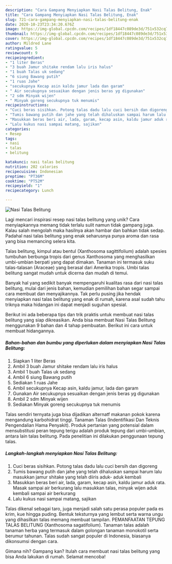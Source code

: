 ```yaml
---
description: "Cara Gampang Menyiapkan Nasi Talas Belitung, Enak"
title: "Cara Gampang Menyiapkan Nasi Talas Belitung, Enak"
slug: 721-cara-gampang-menyiapkan-nasi-talas-belitung-enak
date: 2020-10-23T23:34:20.676Z
image: https://img-global.cpcdn.com/recipes/1df18447c089de3d/751x532cq70/nasi-talas-belitung-foto-resep-utama.jpg
thumbnail: https://img-global.cpcdn.com/recipes/1df18447c089de3d/751x532cq70/nasi-talas-belitung-foto-resep-utama.jpg
cover: https://img-global.cpcdn.com/recipes/1df18447c089de3d/751x532cq70/nasi-talas-belitung-foto-resep-utama.jpg
author: Mildred Lane
ratingvalue: 5
reviewcount: 9
recipeingredient:
- "1 liter Beras"
- "3 buah Jamur shitake rendam lalu iris halus"
- "1 buah Talas uk sedang"
- "6 siung Bawang putih"
- "1 ruas Jahe"
- "secukupnya Kecap asin kaldu jamur lada dan garam"
- " Air secukupnya sesuaikan dengan jenis beras yg digunakan"
- "2 sdm Minyak wijen"
- " Minyak goreng secukupnya tuk menumis"
recipeinstructions:
- "Cuci beras sisihkan. Potong talas dadu lalu cuci bersih dan digoreng"
- "Tumis bawang putih dan jahe yang telah dihaluskan sampai harum lalu masukkan jamur shitake yang telah diiris aduk- aduk kembali"
- "Masukkan beras beri air, lada, garam, kecap asin, kaldu jamur aduk rata. Masak sampai air berkurang lalu masukkan talas, minyak wijen aduk kembali sampai air berkurang"
- "Lalu kukus nasi sampai matang, sajikan"
categories:
- Resep
tags:
- nasi
- talas
- belitung

katakunci: nasi talas belitung 
nutrition: 202 calories
recipecuisine: Indonesian
preptime: "PT36M"
cooktime: "PT52M"
recipeyield: "1"
recipecategory: Lunch

---
```



![Nasi Talas Belitung](https://img-global.cpcdn.com/recipes/1df18447c089de3d/751x532cq70/nasi-talas-belitung-foto-resep-utama.jpg)

Lagi mencari inspirasi resep nasi talas belitung yang unik? Cara menyiapkannya memang tidak terlalu sulit namun tidak gampang juga. Kalau salah mengolah maka hasilnya akan hambar dan bahkan tidak sedap. Padahal nasi talas belitung yang enak seharusnya punya aroma dan rasa yang bisa memancing selera kita.

Talas belitung, kimpul atau bentul (Xanthosoma sagittifolium) adalah spesies tumbuhan berbunga tropis dari genus Xanthosoma yang menghasilkan umbi-umbian berpati yang dapat dimakan. Tanaman ini termasuk suku talas-talasan (Araceae) yang berasal dari Amerika tropis. Umbi talas belitung sangat mudah untuk dicerna dan mudah di temui.

Banyak hal yang sedikit banyak mempengaruhi kualitas rasa dari nasi talas belitung, mulai dari jenis bahan, kemudian pemilihan bahan segar sampai cara membuat dan menyajikannya. Tak perlu pusing jika hendak menyiapkan nasi talas belitung yang enak di rumah, karena asal sudah tahu triknya maka hidangan ini dapat menjadi suguhan spesial.


Berikut ini ada beberapa tips dan trik praktis untuk membuat nasi talas belitung yang siap dikreasikan. Anda bisa membuat Nasi Talas Belitung menggunakan 9 bahan dan 4 tahap pembuatan. Berikut ini cara untuk membuat hidangannya.

<!--inarticleads1-->

##### Bahan-bahan dan bumbu yang diperlukan dalam menyiapkan Nasi Talas Belitung:

1. Siapkan 1 liter Beras
1. Ambil 3 buah Jamur shitake rendam lalu iris halus
1. Ambil 1 buah Talas uk sedang
1. Ambil 6 siung Bawang putih
1. Sediakan 1 ruas Jahe
1. Ambil secukupnya Kecap asin, kaldu jamur, lada dan garam
1. Gunakan  Air secukupnya sesuaikan dengan jenis beras yg digunakan
1. Ambil 2 sdm Minyak wijen
1. Sediakan  Minyak goreng secukupnya tuk menumis


Talas sendiri ternyata juga bisa dijadikan alternatf makanan pokok karena mengandung karbohidrat tinggi. Tanaman Talas (Indentifikasi Dan Teknis Pengendalian Hama Penyakit). Produk pertanian yang potensial dalam mensubstitusi peran tepung terigu adalah produk tepung dari umbi-umbian, antara lain talas belitung. Pada penelitian ini dilakukan penggunaan tepung talas. 

<!--inarticleads2-->

##### Langkah-langkah menyiapkan Nasi Talas Belitung:

1. Cuci beras sisihkan. Potong talas dadu lalu cuci bersih dan digoreng
1. Tumis bawang putih dan jahe yang telah dihaluskan sampai harum lalu masukkan jamur shitake yang telah diiris aduk- aduk kembali
1. Masukkan beras beri air, lada, garam, kecap asin, kaldu jamur aduk rata. Masak sampai air berkurang lalu masukkan talas, minyak wijen aduk kembali sampai air berkurang
1. Lalu kukus nasi sampai matang, sajikan


Talas dikenal sebagai taro, juga menjadi salah satu perasa populer pada es krim, kue hingga puding. Bentuk teksturnya yang lembut serta warna ungu yang dihasilkan talas memang membuat tampilan. PEMANFAATAN TEPUNG TALAS BELITUNG (Xanthosoma sagatifolium). Tanaman talas adalah tanaman herba yang termasuk dalam golongan tanaman monokotil serta berumur tahunan. Talas sudah sangat populer di Indonesia, biasanya dikonsumsi dengan cara. 

Gimana nih? Gampang kan? Itulah cara membuat nasi talas belitung yang bisa Anda lakukan di rumah. Selamat mencoba!
